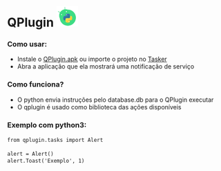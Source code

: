 # QPlugin <img width="50" src="/src/icon.png"/>

### Como usar:

* Instale o [QPlugin.apk]() ou importe o projeto no [Tasker](https://taskernet.com/shares/?user=AS35m8nXHtAHUb3g429CktIgI9aKlA1%2FEglWKHxy0IyPwx0q7aeQMBH2ekF4AG%2F7FRqn58T5R5q3qrGmIPwa&id=Project%3AQPlugin)
* Abra a aplicação que ela mostrará uma notificação de serviço


### Como funciona?

* O python envia instruções pelo database.db para o QPlugin executar
* O qplugin é usado como biblioteca das ações disponíveis


### Exemplo com python3:

    from qplugin.tasks import Alert
  
    alert = Alert()
    alert.Toast('Exemplo', 1)
